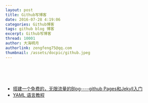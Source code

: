 ```yaml
---
layout: post
title: Github写博客
date: 2016-07-28 4:19:06
categories: Github博客
tags: github blog 博客
excerpt: Github写博客
thread: 10001
author: 大海明月
authorlink: zengfeng75@qq.com
thumbnail: /assets/docpic/github.jpeg
---
```


<br>
<br>
<br>

* [搭建一个免费的，无限流量的Blog----github Pages和Jekyll入门](http://www.ruanyifeng.com/blog/2012/08/blogging_with_jekyll.html)
* [YAML 语言教程](http://www.ruanyifeng.com/blog/2016/07/yaml.html)
